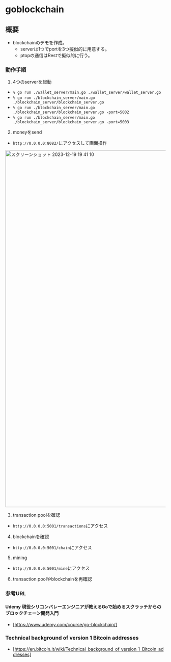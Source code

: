 # goblockchain

## 概要
- blockchainのデモを作成。
   - serverは1つでportを3つ擬似的に用意する。
   - ptopの通信はRestで擬似的に行う。

### 動作手順
1. 4つのserverを起動
- `% go run ./wallet_server/main.go ./wallet_server/wallet_server.go`
- `% go run ./blockchain_server/main.go  ./blockchain_server/blockchain_server.go`
- `% go run ./blockchain_server/main.go  ./blockchain_server/blockchain_server.go -port=5002`
- `% go run ./blockchain_server/main.go  ./blockchain_server/blockchain_server.go -port=5003`

2. moneyをsend
- `http://0.0.0.0:8082/`にアクセスして画面操作
<img width="1120" alt="スクリーンショット 2023-12-19 19 41 10" src="https://github.com/giver-yell/goblockchain/assets/68800629/73678f61-9a46-441d-b84b-6d8a1ce77097">


3. transaction poolを確認
- `http://0.0.0.0:5001/transactions`にアクセス
4. blockchainを確認
- `http://0.0.0.0:5001/chain`にアクセス
5. mining
- `http://0.0.0.0:5001/mine`にアクセス
6. transaction poolやblockchainを再確認

### 参考URL
#### Udemy 現役シリコンバレーエンジニアが教えるGoで始めるスクラッチからのブロックチェーン開発入門
- [https://www.udemy.com/course/go-blockchain/]


### Technical background of version 1 Bitcoin addresses
- [https://en.bitcoin.it/wiki/Technical_background_of_version_1_Bitcoin_addresses]
